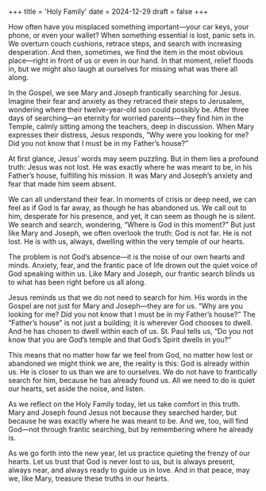 +++
title = 'Holy Family'
date = 2024-12-29
draft = false
+++

How often have you misplaced something important—your car keys, your phone, or even your wallet? When something essential is lost, panic sets in. We overturn couch cushions, retrace steps, and search with increasing desperation. And then, sometimes, we find the item in the most obvious place—right in front of us or even in our hand. In that moment, relief floods in, but we might also laugh at ourselves for missing what was there all along.

In the Gospel, we see Mary and Joseph frantically searching for Jesus. Imagine their fear and anxiety as they retraced their steps to Jerusalem, wondering where their twelve-year-old son could possibly be. After three days of searching—an eternity for worried parents—they find him in the Temple, calmly sitting among the teachers, deep in discussion. When Mary expresses their distress, Jesus responds, “Why were you looking for me? Did you not know that I must be in my Father’s house?”

At first glance, Jesus’ words may seem puzzling. But in them lies a profound truth: Jesus was not lost. He was exactly where he was meant to be, in his Father’s house, fulfilling his mission. It was Mary and Joseph’s anxiety and fear that made him seem absent.

We can all understand their fear. In moments of crisis or deep need, we can feel as if God is far away, as though he has abandoned us. We call out to him, desperate for his presence, and yet, it can seem as though he is silent. We search and search, wondering, “Where is God in this moment?” But just like Mary and Joseph, we often overlook the truth: God is not far. He is not lost. He is with us, always, dwelling within the very temple of our hearts.

The problem is not God’s absence—it is the noise of our own hearts and minds. Anxiety, fear, and the frantic pace of life drown out the quiet voice of God speaking within us. Like Mary and Joseph, our frantic search blinds us to what has been right before us all along.

Jesus reminds us that we do not need to search for him. His words in the Gospel are not just for Mary and Joseph—they are for us. “Why are you looking for me? Did you not know that I must be in my Father’s house?” The “Father’s house” is not just a building; it is wherever God chooses to dwell. And he has chosen to dwell within each of us. St. Paul tells us, “Do you not know that you are God’s temple and that God’s Spirit dwells in you?”

This means that no matter how far we feel from God, no matter how lost or abandoned we might think we are, the reality is this: God is already within us. He is closer to us than we are to ourselves. We do not have to frantically search for him, because he has already found us. All we need to do is quiet our hearts, set aside the noise, and listen.

As we reflect on the Holy Family today, let us take comfort in this truth. Mary and Joseph found Jesus not because they searched harder, but because he was exactly where he was meant to be. And we, too, will find God—not through frantic searching, but by remembering where he already is.

As we go forth into the new year, let us practice quieting the frenzy of our hearts. Let us trust that God is never lost to us, but is always present, always near, and always ready to guide us in love. And in that peace, may we, like Mary, treasure these truths in our hearts.
